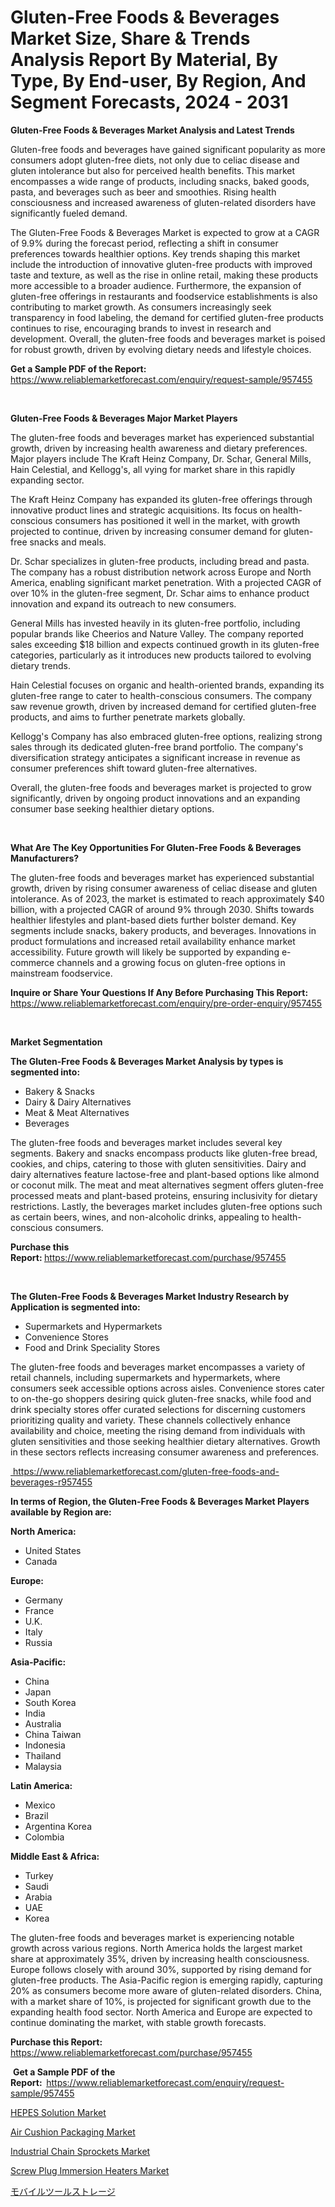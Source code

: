 <p><h1>Gluten-Free Foods & Beverages Market Size, Share & Trends Analysis Report By Material, By Type, By End-user, By Region, And Segment Forecasts, 2024 - 2031</h1></p><p><strong>Gluten-Free Foods & Beverages Market Analysis and Latest Trends</strong></p>
<p><p>Gluten-free foods and beverages have gained significant popularity as more consumers adopt gluten-free diets, not only due to celiac disease and gluten intolerance but also for perceived health benefits. This market encompasses a wide range of products, including snacks, baked goods, pasta, and beverages such as beer and smoothies. Rising health consciousness and increased awareness of gluten-related disorders have significantly fueled demand. </p><p>The Gluten-Free Foods & Beverages Market is expected to grow at a CAGR of 9.9% during the forecast period, reflecting a shift in consumer preferences towards healthier options. Key trends shaping this market include the introduction of innovative gluten-free products with improved taste and texture, as well as the rise in online retail, making these products more accessible to a broader audience. Furthermore, the expansion of gluten-free offerings in restaurants and foodservice establishments is also contributing to market growth. As consumers increasingly seek transparency in food labeling, the demand for certified gluten-free products continues to rise, encouraging brands to invest in research and development. Overall, the gluten-free foods and beverages market is poised for robust growth, driven by evolving dietary needs and lifestyle choices.</p></p>
<p><strong>Get a Sample PDF of the Report:&nbsp;</strong> <a href="https://www.reliablemarketforecast.com/enquiry/request-sample/957455">https://www.reliablemarketforecast.com/enquiry/request-sample/957455</a></p>
<p>&nbsp;</p>
<p><strong>Gluten-Free Foods & Beverages Major Market Players</strong></p>
<p><p>The gluten-free foods and beverages market has experienced substantial growth, driven by increasing health awareness and dietary preferences. Major players include The Kraft Heinz Company, Dr. Schar, General Mills, Hain Celestial, and Kellogg's, all vying for market share in this rapidly expanding sector.</p><p>The Kraft Heinz Company has expanded its gluten-free offerings through innovative product lines and strategic acquisitions. Its focus on health-conscious consumers has positioned it well in the market, with growth projected to continue, driven by increasing consumer demand for gluten-free snacks and meals.</p><p>Dr. Schar specializes in gluten-free products, including bread and pasta. The company has a robust distribution network across Europe and North America, enabling significant market penetration. With a projected CAGR of over 10% in the gluten-free segment, Dr. Schar aims to enhance product innovation and expand its outreach to new consumers.</p><p>General Mills has invested heavily in its gluten-free portfolio, including popular brands like Cheerios and Nature Valley. The company reported sales exceeding $18 billion and expects continued growth in its gluten-free categories, particularly as it introduces new products tailored to evolving dietary trends.</p><p>Hain Celestial focuses on organic and health-oriented brands, expanding its gluten-free range to cater to health-conscious consumers. The company saw revenue growth, driven by increased demand for certified gluten-free products, and aims to further penetrate markets globally.</p><p>Kellogg's Company has also embraced gluten-free options, realizing strong sales through its dedicated gluten-free brand portfolio. The company's diversification strategy anticipates a significant increase in revenue as consumer preferences shift toward gluten-free alternatives.</p><p>Overall, the gluten-free foods and beverages market is projected to grow significantly, driven by ongoing product innovations and an expanding consumer base seeking healthier dietary options.</p></p>
<p>&nbsp;</p>
<p><strong>What Are The Key Opportunities For Gluten-Free Foods & Beverages Manufacturers?</strong></p>
<p><p>The gluten-free foods and beverages market has experienced substantial growth, driven by rising consumer awareness of celiac disease and gluten intolerance. As of 2023, the market is estimated to reach approximately $40 billion, with a projected CAGR of around 9% through 2030. Shifts towards healthier lifestyles and plant-based diets further bolster demand. Key segments include snacks, bakery products, and beverages. Innovations in product formulations and increased retail availability enhance market accessibility. Future growth will likely be supported by expanding e-commerce channels and a growing focus on gluten-free options in mainstream foodservice.</p></p>
<p><strong>Inquire or Share Your Questions If Any Before Purchasing This Report:</strong> <a href="https://www.reliablemarketforecast.com/enquiry/pre-order-enquiry/957455">https://www.reliablemarketforecast.com/enquiry/pre-order-enquiry/957455</a></p>
<p>&nbsp;</p>
<p><strong>Market Segmentation</strong></p>
<p><strong>The Gluten-Free Foods & Beverages Market Analysis by types is segmented into:</strong></p>
<p><ul><li>Bakery & Snacks</li><li>Dairy & Dairy Alternatives</li><li>Meat & Meat Alternatives</li><li>Beverages</li></ul></p>
<p><p>The gluten-free foods and beverages market includes several key segments. Bakery and snacks encompass products like gluten-free bread, cookies, and chips, catering to those with gluten sensitivities. Dairy and dairy alternatives feature lactose-free and plant-based options like almond or coconut milk. The meat and meat alternatives segment offers gluten-free processed meats and plant-based proteins, ensuring inclusivity for dietary restrictions. Lastly, the beverages market includes gluten-free options such as certain beers, wines, and non-alcoholic drinks, appealing to health-conscious consumers.</p></p>
<p><strong>Purchase this Report:&nbsp;</strong><a href="https://www.reliablemarketforecast.com/purchase/957455">https://www.reliablemarketforecast.com/purchase/957455</a></p>
<p>&nbsp;</p>
<p><strong>The Gluten-Free Foods & Beverages Market Industry Research by Application is segmented into:</strong></p>
<p><ul><li>Supermarkets and Hypermarkets</li><li>Convenience Stores</li><li>Food and Drink Speciality Stores</li></ul></p>
<p><p>The gluten-free foods and beverages market encompasses a variety of retail channels, including supermarkets and hypermarkets, where consumers seek accessible options across aisles. Convenience stores cater to on-the-go shoppers desiring quick gluten-free snacks, while food and drink specialty stores offer curated selections for discerning customers prioritizing quality and variety. These channels collectively enhance availability and choice, meeting the rising demand from individuals with gluten sensitivities and those seeking healthier dietary alternatives. Growth in these sectors reflects increasing consumer awareness and preferences.</p></p>
<p><a href="https://www.reliablemarketforecast.com/gluten-free-foods-and-beverages-r957455">&nbsp;https://www.reliablemarketforecast.com/gluten-free-foods-and-beverages-r957455</a></p>
<p><strong>In terms of Region, the Gluten-Free Foods & Beverages Market Players available by Region are:</strong></p>
<p>
    <p> <strong> North America: </strong>
        <ul>
            <li>United States</li>
            <li>Canada</li>
        </ul>
        </p> 
    <p> <strong> Europe: </strong>
        <ul>
            <li>Germany</li>
            <li>France</li>
            <li>U.K.</li>
            <li>Italy</li>
            <li>Russia</li>
        </ul>
        </p> 
    <p> <strong> Asia-Pacific: </strong>
        <ul>
            <li>China</li>
            <li>Japan</li>
            <li>South Korea</li>
            <li>India</li>
            <li>Australia</li>
            <li>China Taiwan</li>
            <li>Indonesia</li>
            <li>Thailand</li>
            <li>Malaysia</li>
        </ul>
        </p> 
    <p> <strong> Latin America: </strong>
        <ul>
            <li>Mexico</li>
            <li>Brazil</li>
            <li>Argentina Korea</li>
            <li>Colombia</li>
        </ul>
        </p> 
    <p> <strong> Middle East & Africa: </strong>
        <ul>
            <li>Turkey</li>
            <li>Saudi</li>
            <li>Arabia</li>
            <li>UAE</li>
            <li>Korea</li>
        </ul>
    </p>
    </p>
<p><p>The gluten-free foods and beverages market is experiencing notable growth across various regions. North America holds the largest market share at approximately 35%, driven by increasing health consciousness. Europe follows closely with around 30%, supported by rising demand for gluten-free products. The Asia-Pacific region is emerging rapidly, capturing 20% as consumers become more aware of gluten-related disorders. China, with a market share of 10%, is projected for significant growth due to the expanding health food sector. North America and Europe are expected to continue dominating the market, with stable growth forecasts.</p></p>
<p><strong>Purchase this Report: </strong><a href="https://www.reliablemarketforecast.com/purchase/957455">https://www.reliablemarketforecast.com/purchase/957455</a></p>
<p>&nbsp;<strong>Get a Sample PDF of the Report:&nbsp;&nbsp;</strong><a href="https://www.reliablemarketforecast.com/enquiry/request-sample/957455">https://www.reliablemarketforecast.com/enquiry/request-sample/957455</a></p>
<p><strong></strong></p>
<p><p><a href="https://medium.com/@matianey76856/this-report-aims-to-deliver-an-in-depth-analysis-of-the-global-hepes-solution-market-offering-both-bb5e22094bc7">HEPES Solution Market</a></p><p><a href="https://issuu.com/reportprime-2/docs/air-cushion-packaging-market-size-2_ba6bd7c77647a9">Air Cushion Packaging Market</a></p><p><a href="https://medium.com/@cpierre31945/the-global-industrial-chain-sprockets-market-is-a-dynamic-and-growing-industry-b02bf36681b4">Industrial Chain Sprockets Market</a></p><p><a href="https://www.linkedin.com/pulse/screw-plug-immersion-heaters-market-size-share-competitive-uwo6c?trackingId=3EhESjfNRUaTvW2nrt1w2Q%3D%3D">Screw Plug Immersion Heaters Market</a></p><p><a href="https://medium.com/@larrylemkert567/mobile-tool-storages-market-%E3%81%AE%E3%82%B0%E3%83%AD%E3%83%BC%E3%83%90%E3%83%AB%E5%B8%82%E5%A0%B4%E6%A6%82%E8%A6%81%E3%81%AF-%E4%B8%96%E7%95%8C%E3%81%8A%E3%82%88%E3%81%B3%E4%B8%BB%E8%A6%81%E5%B8%82%E5%A0%B4%E3%81%AB%E3%81%8A%E3%81%91%E3%82%8B%E6%A5%AD%E7%95%8C%E3%81%AB%E5%BD%B1%E9%9F%BF%E3%82%92%E4%B8%8E%E3%81%88%E3%82%8B%E4%B8%BB%E8%A6%81%E3%81%AA%E3%83%88%E3%83%AC%E3%83%B3%E3%83%89%E3%81%AB%E3%81%A4%E3%81%84%E3%81%A6-%E7%8B%AC%E8%87%AA%E3%81%AE%E8%A6%96%E7%82%B9%E3%82%92%E6%8F%90%E4%BE%9B%E3%81%97%E3%81%BE%E3%81%99-ffbf540847c9">モバイルツールストレージ</a></p></p>